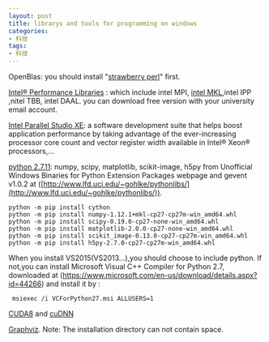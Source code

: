 ```yaml
---
layout: post
title: librarys and tools for programming on windows
categories:
- 科技
tags:
- 科技
---
```


<!--more-->
OpenBlas: you should install "[strawberry perl](http://strawberryperl.com/)" first.

[Intel® Performance Libraries](https://software.intel.com/en-us/performance-libraries) : which include intel MPI, [intel MKL](https://software.intel.com/en-us/intel-mkl/),intel IPP ,nitel TBB, intel DAAL. you can download free version with your university email account.

[Intel Parallel Studio XE](https://software.intel.com/en-us/intel-parallel-studio-xe): a software development suite that helps boost application performance by taking advantage of the ever-increasing processor core count and vector register width available in Intel® Xeon® processors,...

[python 2.7.11](https://www.python.org/ftp/python/2.7.11/python-2.7.11.amd64.msi): numpy, scipy, matplotlib, scikit-image, h5py from Unofficial Windows Binaries for Python Extension Packages webpage and gevent v1.0.2  at ([http://www.lfd.uci.edu/~gohlke/pythonlibs/](http://www.lfd.uci.edu/~gohlke/pythonlibs/)).
```
python -m pip install cython
python -m pip install numpy-1.12.1+mkl-cp27-cp27m-win_amd64.whl
python -m pip install scipy-0.19.0-cp27-none-win_amd64.whl
python -m pip install matplotlib-2.0.0-cp27-none-win_amd64.whl
python -m pip install scikit_image-0.13.0-cp27-cp27m-win_amd64.whl
python -m pip install h5py-2.7.0-cp27-cp27m-win_amd64.whl
```
When you install VS2015(VS2013...),you should choose to include python. If not,you can install Microsoft Visual C++ Compiler for Python 2.7, downloaded at (https://www.microsoft.com/en-us/download/details.aspx?id=44266) and install it by :
```
 msiexec /i VCForPython27.msi ALLUSERS=1
```

[CUDA8](https://developer.nvidia.com/cuda-downloads) and [cuDNN](https://developer.nvidia.com/cudnn)

[Graphviz](www.graphviz.org/Download.php). Note: The installation directory can not contain space.
